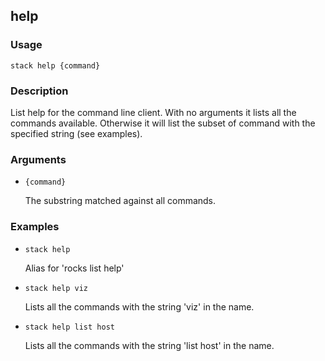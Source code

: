 ## help

### Usage

`stack help {command}`

### Description

List help for the command line client.  With no arguments it lists
	all the commands available.  Otherwise it will list the subset
	of command with the specified string (see examples).

### Arguments

* `{command}`

   The substring matched against all commands.


### Examples

* `stack help`

   Alias for 'rocks list help'

* `stack help viz`

   Lists all the commands with the string 'viz' in the name.

* `stack help list host`

   Lists all the commands with the string 'list host' in the name.



